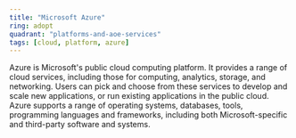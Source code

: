 ```yaml
---
title: "Microsoft Azure"
ring: adopt
quadrant: "platforms-and-aoe-services"
tags: [cloud, platform, azure]
---
```


Azure is Microsoft's public cloud computing platform. It provides a range of cloud services, including those for computing, analytics, storage, and networking. Users can pick and choose from these services to develop and scale new applications, or run existing applications in the public cloud. Azure supports a range of operating systems, databases, tools, programming languages and frameworks, including both Microsoft-specific and third-party software and systems.

